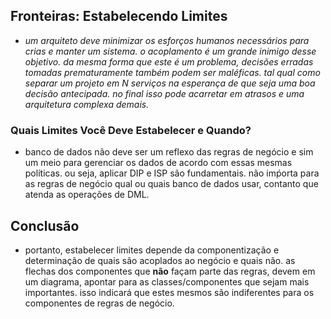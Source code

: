 ## Fronteiras: Estabelecendo Limites
  - *um arquiteto deve minimizar os esforços humanos necessários para crias e
  manter um sistema. o acoplamento é um grande inimigo desse objetivo. da mesma
  forma que este é um problema, decisões erradas tomadas prematuramente também
  podem ser maléficas. tal qual como separar um projeto em N serviços na
  esperança de que seja uma boa decisão antecipada. no final isso pode acarretar
  em atrasos e uma arquitetura complexa demais.*

### Quais Limites Você Deve Estabelecer e Quando?
  - banco de dados não deve ser um reflexo das regras de negócio e sim um meio
  para gerenciar os dados de acordo com essas mesmas políticas. ou seja, aplicar
  DIP e ISP são fundamentais. não imṕorta para as regras de negócio qual ou
  quais banco de dados usar, contanto que atenda as operações de DML.

## Conclusão
  - portanto, estabelecer limites depende da componentização e determinação de
  quais são acoplados ao negócio e quais não. as flechas dos componentes que
  **não** façam parte das regras, devem em um diagrama, apontar para as
  classes/componentes que sejam mais importantes. isso indicará que estes mesmos
  são indiferentes para os componentes de regras de negócio.

